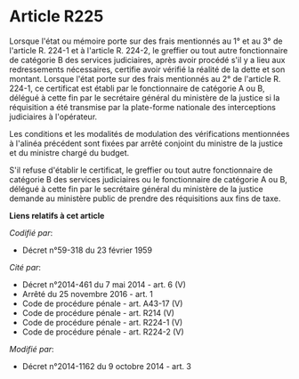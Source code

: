 # Article R225

Lorsque l'état ou mémoire porte sur des frais mentionnés au 1° et au 3° de l'article R. 224-1 et à l'article R. 224-2, le
greffier ou tout autre fonctionnaire de catégorie B des services judiciaires, après avoir procédé s'il y a lieu aux
redressements nécessaires, certifie avoir vérifié la réalité de la dette et son montant. Lorsque l'état porte sur des frais
mentionnés au 2° de l'article R. 224-1, ce certificat est établi par le fonctionnaire de catégorie A ou B, délégué à cette
fin par le secrétaire général du ministère de la justice si la réquisition a été transmise par la plate-forme nationale des
interceptions judiciaires à l'opérateur. 

Les conditions et les modalités de modulation des vérifications mentionnées à l'alinéa précédent sont fixées par arrêté
conjoint du ministre de la justice et du ministre chargé du budget. 

S'il refuse d'établir le certificat, le greffier ou tout autre fonctionnaire de catégorie B des services judiciaires ou le
fonctionnaire de catégorie A ou B, délégué à cette fin par le secrétaire général du ministère de la justice demande au
ministère public de prendre des réquisitions aux fins de taxe.

**Liens relatifs à cet article**

_Codifié par_:

  - Décret n°59-318 du 23 février 1959

_Cité par_:

  - Décret n°2014-461 du 7 mai 2014 - art. 6 (V)
  - Arrêté du 25 novembre 2016 - art. 1
  - Code de procédure pénale - art. A43-17 (V)
  - Code de procédure pénale - art. R214 (V)
  - Code de procédure pénale - art. R224-1 (V)
  - Code de procédure pénale - art. R224-2 (V)

_Modifié par_:

  - Décret n°2014-1162 du 9 octobre 2014 - art. 3

